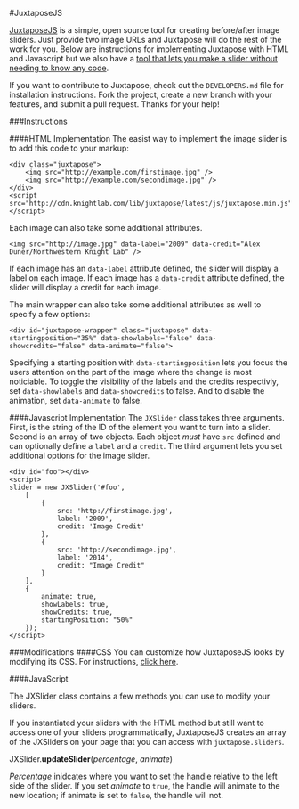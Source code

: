 #JuxtaposeJS

[JuxtaposeJS](juxtapose.knightlab.com) is a simple, open source tool for creating before/after image sliders. Just provide two image URLs and Juxtapose will do the rest of the work for you. Below are instructions for implementing Juxtapose with HTML and Javascript but we also have a [tool that lets you make a slider without needing to know any code](juxtapose.knightlab.com).

If you want to contribute to Juxtapose, check out the `DEVELOPERS.md` file for installation instructions. Fork the project, create a new branch with your features, and submit a pull request. Thanks for your help!

###Instructions

####HTML Implementation
The easist way to implement the image slider is to add this code to your markup:

    <div class="juxtapose">
        <img src="http://example.com/firstimage.jpg" />
        <img src="http://example.com/secondimage.jpg" />
    </div>
    <script src="http://cdn.knightlab.com/lib/juxtapose/latest/js/juxtapose.min.js"></script>

Each image can also take some additional attributes.

    <img src="http://image.jpg" data-label="2009" data-credit="Alex Duner/Northwestern Knight Lab" />

If each image has an `data-label` attribute defined, the slider will display a label on each image. If each image has a `data-credit` attribute defined, the slider will display a credit for each image.

The main wrapper can also take some additional attributes as well to specify a few options:

    <div id="juxtapose-wrapper" class="juxtapose" data-startingposition="35%" data-showlabels="false" data-showcredits="false" data-animate="false">

Specifying a starting position with `data-startingposition` lets you focus the users attention on the part of the image where the change is most noticiable. To toggle the visibility of the labels and the credits respectivly, set `data-showlabels` and `data-showcredits` to false. And to disable the animation, set `data-animate` to false.


####Javascript Implementation
The `JXSlider` class takes three arguments. First, is the string of the ID of the element you want to turn into a slider. Second is an array of two objects. Each object *must* have `src` defined and can optionally define a `label` and a `credit`. The third argument lets you set additional options for the image slider.

    <div id="foo"></div>
    <script>
    slider = new JXSlider('#foo', 
        [
            {
                src: 'http://firstimage.jpg',
                label: '2009',
                credit: 'Image Credit'
            },
            {
                src: 'http://secondimage.jpg',
                label: '2014',
                credit: "Image Credit"
            }
        ], 
        {
            animate: true,
            showLabels: true,
            showCredits: true,
            startingPosition: "50%"
        });
    </script>

###Modifications
####CSS
You can customize how JuxtaposeJS looks by modifying its CSS. For instructions, [click here](https://github.com/NUKnightLab/juxtapose/wiki/Styling-the-Slider).

####JavaScript

The JXSlider class contains a few methods you can use to modify your sliders. 

If you instantiated your sliders with the HTML method but still want to access one of your sliders programmatically, JuxtaposeJS creates an array of the JXSliders on your page that you can access with `juxtapose.sliders`. 

JXSlider.**updateSlider**(*percentage*, *animate*)

*Percentage* inidcates where you want to set the handle relative to the left side of the slider. If you set *animate* to `true`, the handle will animate to the new location; if animate is set to `false`, the handle will not.

